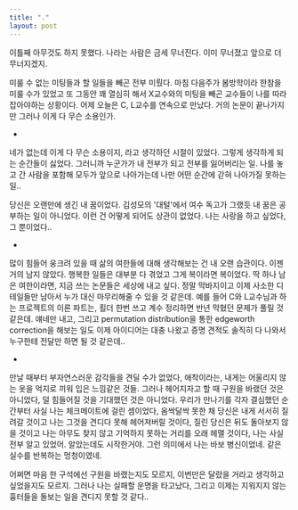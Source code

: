 ```yaml
---
title: "."
layout: post
---
```


이틀째 아무것도 하지 못했다. 나라는 사람은 금세 무너진다. 이미 무너졌고 앞으로 더 무너지겠지.

미룰 수 없는 미팅들과 할 일들을 빼곤 전부 미뤘다. 마침 다음주가 봄방학이라 한참을 미룰 수가 있었고 또 그동안 꽤 열심히 해서 X교수와의 미팅을 빼곤 교수들이 나를 따라잡아야하는 상황이다. 어제 오늘은 C, L교수를 연속으로 만났다. 거의 논문이 끝나가지만 그러나 이게 다 무슨 소용인가.

-

네가 없는데 이게 다 무슨 소용이지, 라고 생각하던 시절이 있었다. 그렇게 생각하게 되는 순간들이 싫었다. 그러니까 누군가가 내 전부가 되고 전부를 잃어버리는 일. 나를 놓고 간 사람을 포함해 모두가 앞으로 나아가는데 나만 어떤 순간에 갇혀 나아가질 못하는 일..

당신은 오랜만에 생긴 내 꿈이었다. 김성모의 '대털'에서 여수 독고가 그랬듯 내 꿈은 공부하는 일이 아니었다. 이런 건 어떻게 되어도 상관이 없었다. 나는 사랑을 하고 싶었다, 그 뿐이었다..

-

많이 힘들어 웅크려 있을 때 삶의 여한들에 대해 생각해보는 건 내 오랜 습관이다. 이젠 거의 남지 않았다. 행복한 일들은 대부분 다 겪었고 그게 복이라면 복이었다. 딱 하나 남은 여한이라면, 지금 쓰는 논문들은 세상에 내고 싶다. 정말 막바지이고 이제 사소한 디테일들만 남아서 누가 대신 마무리해줄 수 있을 것 같은데. 예를 들어 C와 L교수님과 하는 프로젝트의 이론 파트는, 횔더 한번 쓰고 계수 정리하면 반년 막혔던 문제가 풀릴 것 같은데. 얘네만 내고, 그리고 permutation distribution을 통한 edgeworth correction을 해보는 일도 이제 아이디어는 대충 나왔고 증명 견적도 솔직히 다 나와서 누구한테 전달만 하면 될 것 같은데..

-

만날 때부터 부자연스러운 감각들을 견딜 수가 없었다, 애착이라는, 내게는 어울리지 않는 옷을 억지로 끼워 입은 느낌같은 것들. 그러나 헤어지자고 할 때 구원을 바랬던 것은 아니었다, 덜 힘들어질 것을 기대했던 것은 아니었다. 우리가 만나기를 각자 결심했던 순간부터 사실 나는 체크메이트에 걸린 셈이었다, 옴싹달싹 못한 채 당신은 내게 서서히 질려갈 것이고 나는 그것을 견디다 못해 헤어져버릴 것이다, 질린 당신은 뒤도 돌아보지 않을 것이고 나는 아무도 찾지 않고 기억하지 못하는 거리를 오래 헤맬 것이다, 나는 사실 전부 알고 있었어. 알았는데도 시작한거야. 그런 의미에서 나는 바보 병신이었네. 같은 실수를 반복하는 멍청이였네.

어쩌면 마음 한 구석에선 구원을 바랬는지도 모르지, 이번만은 달랐을 거라고 생각하고 싶었을지도 모르지. 그러나 나는 실패할 운명을 타고났다, 그리고 이제는 지워지지 않는 흉터들을 돌보는 일을 견디지 못할 것 같다..
